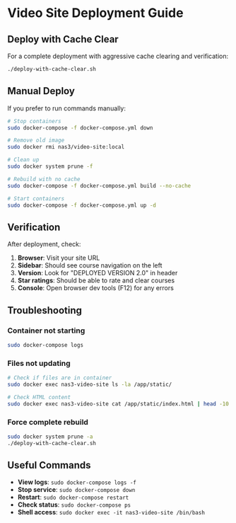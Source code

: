 # Video Site Deployment Guide

## Deploy with Cache Clear

For a complete deployment with aggressive cache clearing and verification:
```bash
./deploy-with-cache-clear.sh
```

## Manual Deploy

If you prefer to run commands manually:
```bash
# Stop containers
sudo docker-compose -f docker-compose.yml down

# Remove old image
sudo docker rmi nas3/video-site:local

# Clean up
sudo docker system prune -f

# Rebuild with no cache
sudo docker-compose -f docker-compose.yml build --no-cache

# Start containers
sudo docker-compose -f docker-compose.yml up -d
```

## Verification

After deployment, check:
1. **Browser**: Visit your site URL
2. **Sidebar**: Should see course navigation on the left
3. **Version**: Look for "DEPLOYED VERSION 2.0" in header
4. **Star ratings**: Should be able to rate and clear courses
5. **Console**: Open browser dev tools (F12) for any errors

## Troubleshooting

### Container not starting
```bash
sudo docker-compose logs
```

### Files not updating
```bash
# Check if files are in container
sudo docker exec nas3-video-site ls -la /app/static/

# Check HTML content
sudo docker exec nas3-video-site cat /app/static/index.html | head -10
```

### Force complete rebuild
```bash
sudo docker system prune -a
./deploy-with-cache-clear.sh
```

## Useful Commands

- **View logs**: `sudo docker-compose logs -f`
- **Stop service**: `sudo docker-compose down`
- **Restart**: `sudo docker-compose restart`
- **Check status**: `sudo docker-compose ps`
- **Shell access**: `sudo docker exec -it nas3-video-site /bin/bash`
